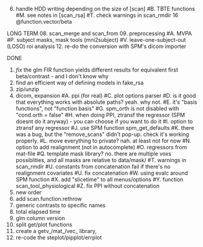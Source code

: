 
06. handle HDD writing depending on the size of [scan]
#B. TBTE functions
#M. see notes in [scan_rsa]
#T. check warnings in scan_rmdir
16 @function.vector/beta

LONG TERM
08. scan_merge and scan_from
09. preprocessing
#A. MVPA
#P. subject masks, mask tools (mni2subject)
#V. leave-one-subject-out (LOSO) roi analysis
12. re-do the conversion with SPM's dicom importer

DONE
01. *fix* the glm FIR function yields different results for equivalent first beta/contrast - and I don't know why
03. find an efficient way of defining models in fake_rsa
07. zip/unzip
09. dicom, expansion
#A. ppi (for real)
#C. plot options parser
#D. is it good that everything works with absolute paths? yeah. why not.
#E. it's "basis functions", not "function basis"
#G. spm_orth is not disabled with "cond.orth = false"
#H. when doing PPI, ztransf the regressor (SPM doesnt do it anyway) - you can choose if you want to do it
#I. option to ztransf any regressor
#J. use SPM function spm_get_defaults
#K. there was a bug, but the "remove_scans" didn't pop-up. check it's working properly.
#L. move everything to private? nah. at least not for now
#N. option to add realignment (not in autocomplete)
#O. regressors from mat-file
#Q. template mask library? no. there are multiple voxs possiblities, and all masks are relative to data/mask/
#T. warnings in scan_rmdir
#U. constants from concatenation fail if there's no realignment covariates
#U. fix concatenation
#W. using evalc around SPM function
#X. add "slicetime" to all menus/options
#Y. function scan_tool_physiological
#Z. fix PPI without concatenation
10. new order
11. add scan.function.rethrow
13. generic contrasts to specific names
14. total elapsed time
15. glm column version
17. split get/plot functions
18. create a getv_/mat_/vec_ library, 
19. re-code the steplot/pipplot/errplot
